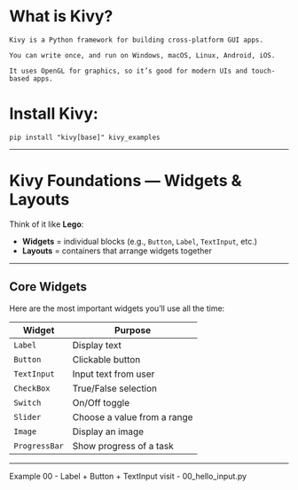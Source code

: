 # What is Kivy?

    Kivy is a Python framework for building cross-platform GUI apps.

    You can write once, and run on Windows, macOS, Linux, Android, iOS.

    It uses OpenGL for graphics, so it’s good for modern UIs and touch-based apps.

# Install Kivy:
    pip install "kivy[base]" kivy_examples

---

# Kivy Foundations — Widgets & Layouts

Think of it like **Lego**:  

- **Widgets** = individual blocks (e.g., `Button`, `Label`, `TextInput`, etc.)  
- **Layouts** = containers that arrange widgets together  

---

## Core Widgets

Here are the most important widgets you’ll use all the time:

| **Widget**    | **Purpose**                      |
|---------------|----------------------------------|
| `Label`       | Display text                     |
| `Button`      | Clickable button                 |
| `TextInput`   | Input text from user             |
| `CheckBox`    | True/False selection             |
| `Switch`      | On/Off toggle                    |
| `Slider`      | Choose a value from a range      |
| `Image`       | Display an image                 |
| `ProgressBar` | Show progress of a task          |

---

Example 00 - Label + Button + TextInput
visit - 00_hello_input.py

